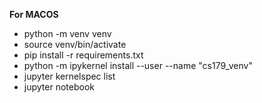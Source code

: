 **For MACOS**

- python -m venv venv  
- source venv/bin/activate
- pip install -r requirements.txt
- python -m ipykernel install --user --name "cs179_venv"
- jupyter kernelspec list
- jupyter notebook